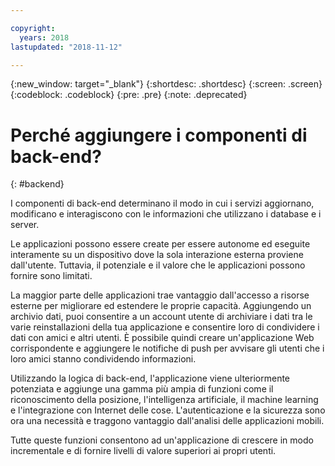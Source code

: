 ```yaml
---

copyright:
  years: 2018
lastupdated: "2018-11-12"

---
```

{:new_window: target="_blank"}
{:shortdesc: .shortdesc}
{:screen: .screen}
{:codeblock: .codeblock}
{:pre: .pre}
{:note: .deprecated}

# Perché aggiungere i componenti di back-end?
{: #backend}

I componenti di back-end determinano il modo in cui i servizi aggiornano, modificano e interagiscono con le informazioni che utilizzano i database e i server.

Le applicazioni possono essere create per essere autonome ed eseguite interamente su un dispositivo dove la sola interazione esterna proviene dall'utente. Tuttavia, il potenziale e il valore che le applicazioni possono fornire sono limitati.

La maggior parte delle applicazioni trae vantaggio dall'accesso a risorse esterne per migliorare ed estendere le proprie capacità. Aggiungendo un archivio dati, puoi consentire a un account utente di archiviare i dati tra le varie reinstallazioni della tua applicazione e consentire loro di condividere i dati con amici e altri utenti. È possibile quindi creare un'applicazione Web corrispondente e aggiungere le notifiche di push per avvisare gli utenti che i loro amici stanno condividendo informazioni.

Utilizzando la logica di back-end, l'applicazione viene ulteriormente potenziata e aggiunge una gamma più ampia di funzioni come il riconoscimento della posizione, l'intelligenza artificiale, il machine learning e l'integrazione con Internet delle cose. L'autenticazione e la sicurezza sono ora una necessità e traggono vantaggio dall'analisi delle applicazioni mobili.

Tutte queste funzioni consentono ad un'applicazione di crescere in modo incrementale e di fornire livelli di valore superiori ai propri utenti.
